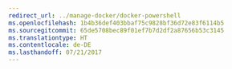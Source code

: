 ```yaml
---
redirect_url: ../manage-docker/docker-powershell
ms.openlocfilehash: 1b4b36def403bbaf75c9828bf36d72e83f6114b5
ms.sourcegitcommit: 65de5708bec89f01ef7b7d2df2a87656b53c3145
ms.translationtype: HT
ms.contentlocale: de-DE
ms.lasthandoff: 07/21/2017
---
```

